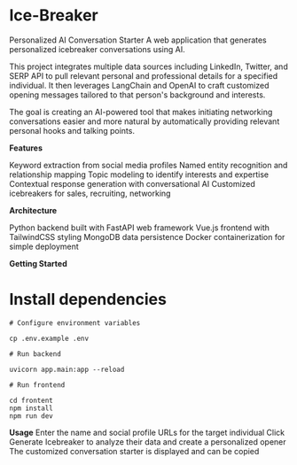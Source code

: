 # Ice-Breaker
Personalized AI Conversation Starter
A web application that generates personalized icebreaker conversations using AI.

This project integrates multiple data sources including LinkedIn, Twitter, and SERP API to pull relevant personal and professional details for a specified individual. It then leverages LangChain and OpenAI to craft customized opening messages tailored to that person's background and interests.

The goal is creating an AI-powered tool that makes initiating networking conversations easier and more natural by automatically providing relevant personal hooks and talking points.

**Features**

Keyword extraction from social media profiles
Named entity recognition and relationship mapping
Topic modeling to identify interests and expertise
Contextual response generation with conversational AI
Customized icebreakers for sales, recruiting, networking

**Architecture**

Python backend built with FastAPI web framework
Vue.js frontend with TailwindCSS styling
MongoDB data persistence
Docker containerization for simple deployment

**Getting Started**

# Install dependencies
```pip install -r requirements.txt
# Configure environment variables

cp .env.example .env

# Run backend

uvicorn app.main:app --reload

# Run frontend

cd frontent
npm install
npm run dev
```

**Usage**
Enter the name and social profile URLs for the target individual
Click Generate Icebreaker to analyze their data and create a personalized opener
The customized conversation starter is displayed and can be copied
